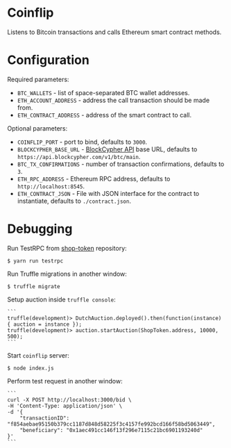 # Coinflip

Listens to Bitcoin transactions and calls Ethereum smart contract methods.

# Configuration

Required parameters:

* `BTC_WALLETS` - list of space-separated BTC wallet addresses.
* `ETH_ACCOUNT_ADDRESS` - address the call transaction should be made from.
* `ETH_CONTRACT_ADDRESS` - address of the smart contract to call.

Optional parameters:

* `COINFLIP_PORT` - port to bind, defaults to `3000`.
* `BLOCKCYPHER_BASE_URL` - [BlockCypher API](https://www.blockcypher.com/dev/bitcoin/) base URL, defaults to `https://api.blockcypher.com/v1/btc/main`.
* `BTC_TX_CONFIRMATIONS` - number of transaction confirmations, defaults to `3`.
* `ETH_RPC_ADDRESS` - Ethereum RPC address, defaults to `http://localhost:8545`.
* `ETH_CONTRACT_JSON` - File with JSON interface for the contract to instantiate, defaults to `./contract.json`.

# Debugging

Run TestRPC from [shop-token](https://github.com/ShoppersShop/shop-token) repository:

    $ yarn run testrpc

Run Truffle migrations in another window:

    $ truffle migrate

Setup auction inside `truffle console`:

    ```
    truffle(development)> DutchAuction.deployed().then(function(instance) { auction = instance });
    truffle(development)> auction.startAuction(ShopToken.address, 10000, 500);
    ```

Start `coinflip` server:

    $ node index.js

Perform test request in another window:

    ```
    curl -X POST http://localhost:3000/bid \
    -H 'Content-Type: application/json' \
    -d '{
        "transactionID": "f854aebae95150b379cc1187d848d58225f3c4157fe992bcd166f58bd5063449",
        "beneficiary": "0x1aec491cc146f13f296e7115c21bc6901193240d"
    }'
    ```
